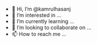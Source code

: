 - 👋 Hi, I’m @kamrulhasanj
- 👀 I’m interested in ...
- 🌱 I’m currently learning ...
- 💞️ I’m looking to collaborate on ...
- 📫 How to reach me ...

<!---
kamrulhasanj/kamrulhasanj is a ✨ special ✨ repository because its `README.md` (this file) appears on your GitHub profile.
You can click the Preview link to take a look at your changes.
--->
